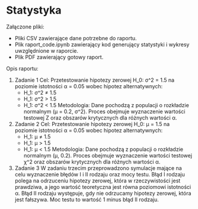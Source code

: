 # Statystyka

Załączone pliki:
- Pliki CSV zawierające dane potrzebne do raportu.
- Plik raport_code.ipynb zawierający kod generujący statystyki i wykresy uwzględnione w raporcie.
- Plik PDF zawierający gotowy raport.

Opis raportu:
1. Zadanie 1
Cel: Przetestowanie hipotezy zerowej H_0: σ^2 = 1.5 na poziomie istotności α = 0.05 wobec hipotez alternatywnych:
   - H_1: σ^2 ≠ 1.5
   - H_1: σ^2 > 1.5
   - H_1: σ^2 < 1.5
   Metodologia: Dane pochodzą z populacji o rozkładzie normalnym (μ = 0.2, σ^2). Proces obejmuje wyznaczenie wartości testowej Z oraz obszarów krytycznych dla różnych wartości α.
2. Zadanie 2
   Cel: Przetestowanie hipotezy zerowej H_0: μ = 1.5 na poziomie istotności α = 0.05 wobec hipotez alternatywnych:
   - H_1: μ ≠ 1.5
   - H_1: μ > 1.5
   - H_1: μ < 1.5
   Metodologia: Dane pochodzą z populacji o rozkładzie normalnym (μ, 0.2). Proces obejmuje wyznaczenie wartości testowej χ^2 oraz obszarów krytycznych dla różnych wartości α.
3. Zadanie 3
   W zadaniu trzecim przeprowadzono symulacje mające na celu wyznaczenie błędów I i II rodzaju oraz mocy testu. Błąd I rodzaju polega na odrzuceniu hipotezy zerowej, która w rzeczywistości jest prawdziwa, a jego wartość teoretyczna jest równa poziomowi istotności α. Błąd II rodzaju występuje, gdy nie odrzucamy hipotezy zerowej, która jest fałszywa. Moc testu to wartość 1 minus błąd II rodzaju.
